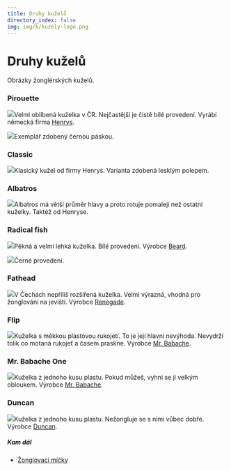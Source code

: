 ```yaml
---
title: Druhy kuželů
directory_index: false
img: img/k/kuzely-logo.png
---
```


# Druhy kuželů

Obrázky žonglérských kuželů.

### Pirouette

[![](/img/k/kuzelka-pirouette.jpg)](/img/k/kuzelka-pirouette.jpg)Velmi oblíbená kuželka v ČR. Nejčastější je čistě bílé provedení. Vyrábí německá firma [Henrys](http://www.henrys-online.de).

[![](/img/k/kuzelka-pirouete-dekor.jpg)](/img/k/kuzelka-pirouete-dekor.jpg)Exemplář zdobený černou páskou.

### Classic

[![](/img/k/kuzelka-classic-dekor.jpg)](/img/k/kuzelka-classic-dekor.jpg)Klasický kužel od firmy Henrys. Varianta zdobená lesklým polepem.

### Albatros

[![](/img/k/kuzelka-albatros.jpg)](/img/k/kuzelka-albatros.jpg)Albatros má větší průměr hlavy a proto rotuje pomaleji než ostatní kuželky. Taktéž od Henryse.

### Radical fish

[![](/img/k/kuzelka-radical-fish-w.jpg)](/img/k/kuzelka-radical-fish-w.jpg)Pěkná a velmi lehká kuželka. Bílé provedení. Výrobce [Beard](http://www.beard.co.uk).

[![](/img/k/kuzelka-radical-fish-b.jpg)](/img/k/kuzelka-radical-fish-b.jpg)Černé provedení.

### Fathead

[![](/img/k/kuzelka-fathead.jpg)](/img/k/kuzelka-fathead.jpg)V Čechách nepříliš rozšířená kuželka. Velmi výrazná, vhodná pro žonglování na jevišti. Výrobce [Renegade](http://www.renegadejuggling.com).

### Flip

[![](/img/k/kuzelka-flip.jpg)](/img/k/kuzelka-flip.jpg)Kuželka s měkkou plastovou rukojetí. To je její hlavní nevýhoda. Nevydrží tolik co motaná rukojeť a časem praskne. Výrobce [Mr. Babache](http://www.jonglerie.com).

### Mr. Babache One

[![](/img/k/kuzelka-mbone.jpg)](/img/k/kuzelka-mbone.jpg)Kuželka z jednoho kusu plastu. Pokud můžeš, vyhni se jí velkým obloukem. Výrobce [Mr. Babache](http://www.jonglerie.com).

### Duncan

[![](/img/k/kuzelka-duncan.jpg)](/img/k/kuzelka-duncan.jpg)Kuželka z jednoho kusu plastu. Nežongluje se s nimi vůbec dobře. Výrobce [Duncan](http://www.yo-yo.com/product_det.asp?ID=28).

##### Kam dál

- [Žonglovací míčky](/micky/druhy.html "Druhy míčků na žonglování.")

